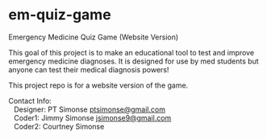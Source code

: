 # em-quiz-game
Emergency Medicine Quiz Game (Website Version)

This goal of this project is to make an educational tool to test and improve emergency medicine diagnoses. 
It is designed for use by med students but anyone can test their medical diagnosis powers!

This project repo is for a website version of the game.

Contact Info:  
  &ensp; Designer:  PT Simonse    ptsimonse@gmail.com  
  &ensp; Coder1:  Jimmy Simonse    jsimonse9@gmail.com  
  &ensp; Coder2:  Courtney Simonse
   
